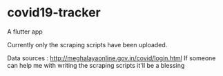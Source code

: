 # covid19-tracker
A flutter app 

Currently only the scraping scripts have been uploaded.

Data sources : http://meghalayaonline.gov.in/covid/login.html
If someone can help me with writing the scraping scripts it'll be a blessing
